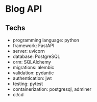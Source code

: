 # Blog API

## Techs
- programming language: python
- framework: FastAPI
- server: uvicorn
- database: PostgreSQL
- orm: SQLAlchemy
- migrations: alembic
- validation: pydantic
- authentication: jwt
- testing: pytest
- containerization: postgresql, adminer
- ci/cd
